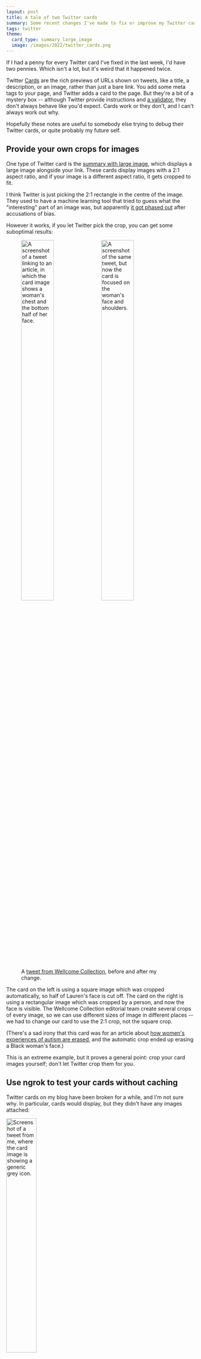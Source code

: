 ```yaml
---
layout: post
title: A tale of two Twitter cards
summary: Some recent changes I've made to fix or improve my Twitter cards.
tags: twitter
theme:
  card_type: summary_large_image
  image: /images/2022/twitter_cards.png
---
```


If I had a penny for every Twitter card I've fixed in the last week, I'd have two pennies.
Which isn't a lot, but it's weird that it happened twice.

Twitter [Cards] are the rich previews of URLs shown on tweets, like a title, a description, or an image, rather than just a bare link.
You add some meta tags to your page, and Twitter adds a card to the page.
But they're a bit of a mystery box -- although Twitter provide instructions and [a validator], they don't always behave like you'd expect.
Cards work or they don't, and I can't always work out why.

Hopefully these notes are useful to somebody else trying to debug their Twitter cards, or quite probably my future self.

[Cards]: https://developer.twitter.com/en/docs/twitter-for-websites/cards/overview/abouts-cards
[a validator]: https://cards-dev.twitter.com/validator



## Provide your own crops for images

One type of Twitter card is the [summary with large image][large_image], which displays a large image alongside your link.
These cards display images with a 2:1 aspect ratio, and if your image is a different aspect ratio, it gets cropped to fit.

I think Twitter is just picking the 2:1 rectangle in the centre of the image.
They used to have a machine learning tool that tried to guess what the "interesting" part of an image was, but apparently [it got phased out][phased_out] after accusations of bias.

However it works, if you let Twitter pick the crop, you can get some suboptimal results:

<figure style="width: calc(80% + 5px)">
  <img src="/images/2022/twitter_card_bad_crop.png" style="width: calc(50% - 10px); display: inline-block; margin-right: 5px;" alt="A screenshot of a tweet linking to an article, in which the card image shows a woman's chest and the bottom half of her face.">
  <img src="/images/2022/twitter_card_good_crop.png" style="width: calc(50% - 10px); display: inline-block; margin-left: 5px; float: right;" alt="A screenshot of the same tweet, but now the card is focused on the woman's face and shoulders.">
  <figcaption>
    A <a href="https://twitter.com/ExploreWellcome/status/1491038905923215361">tweet from Wellcome Collection</a>, before and after my change.
  </figcaption>
</figure>

The card on the left is using a square image which was cropped automatically, so half of Lauren's face is cut off.
The card on the right is using a rectangular image which was cropped by a person, and now the face is visible.
The Wellcome Collection editorial team create several crops of every image, so we can use different sizes of image in different places -- we had to change our card to use the 2:1 crop, not the square crop.

(There's a sad irony that this card was for an article about [how women's experiences of autism are erased][erased], and the automatic crop ended up erasing a Black woman's face.)

This is an extreme example, but it proves a general point: crop your card images yourself; don't let Twitter crop them for you.

[large_image]: https://developer.twitter.com/en/docs/twitter-for-websites/cards/overview/summary-card-with-large-image
[phased_out]: https://www.theverge.com/2021/5/19/22444372/twitter-image-crop-racial-gender-bias-research
[erased]: https://wellcomecollection.org/articles/Yd8L-hAAAIAWFxqa



## Use ngrok to test your cards without caching

Twitter cards on my blog have been broken for a while, and I'm not sure why.
In particular, cards would display, but they didn't have any images attached:

<img src="/images/2022/twitter_card_no_image.png" style="width: 40%" alt="Screenshot of a tweet from me, where the card image is showing a generic grey icon.">

I started by running my pages through the [Twitter Card Validator][validator].
It's a useful tool for testing cards -- you give it a URL, and it shows you what the card for that page would look like.
Unfortunately, it didn't give me any helpful errors -- it just showed me the card, sans image.

Reading [Twitter's troubleshooting documentation][troubleshooting], I wondered if it was a silent error in my meta tags, or maybe something in my `robots.txt` was blocking Twitter's crawler.
Could I rule those out?
Something from work gave me an idea to do just that.

We use a tool called [ngrok] to expose locally running web apps on the Internet.
It's useful when you want to share your work quickly: you spin up a local web server, then tell ngrok you want to publish that port.
ngrok gives you a publicly visible URL, which you can send to somebody in Slack.
When they click that URL, they get connected to your local server, with the changes you've just made.

<img src="/images/2022/ngrok_screenshot_2x.png" style="width: 426px;" srcset="/images/2022/ngrok_screenshot_2x.png 2x, /images/2022/ngrok_screenshot_1x.png 1x" alt="Screenshot of my terminal running ngrok. It shows some information about my account, an eu.ngrok.io URL where I can access my web server, and a list of HTTP requests it's received.">

So I ran my blog on a local web server, shared it through ngrok, put the public ngrok URL in the Twitter card validator… and the card worked perfectly.

This was a big discovery: I could rule out a lot of possible mistakes.
My meta tags are correct and my `robots.txt` isn't blocking Twitter's crawler, so something else is.

[validator]: https://cards-dev.twitter.com/validator
[troubleshooting]: https://developer.twitter.com/en/docs/twitter-for-websites/cards/guides/troubleshooting-cards#validator
[ngrok]: https://ngrok.com/



## Make sure your card images are served quickly

If my page markup is correct, it points to the nginx server that hosts my blog as the culprit.
That was confusing at first, because I run multiple websites from the same server, and only some of the pages were having Twitter card issues.

I had a glance at my server logs for two different pages, and this seems to show the issue:

```
[17/Feb/2022:13:37:18] "GET /2022/02/safari-tabs/ HTTP/1.1" 200 5790 "-" "Twitterbot/1.0" "-"
[17/Feb/2022:13:37:19] "GET /images/profile_red_square.jpg HTTP/1.1" 200 31857 "-" "Twitterbot/1.0" "-"

[17/Feb/2022:13:23:58] "GET /2021/10/redacting-pdfs/ HTTP/1.1" 200 4260 "-" "Twitterbot/1.0" "-"
[17/Feb/2022:13:24:06] "GET /images/2021/redaction_cover_image.png HTTP/1.1" 200 196331 "-" "Twitterbot/1.0" "-"
```

For the first page, Twitterbot fetches the image within a second, and the card works.
For the second page, it takes about eight seconds to fetch a larger image, and the card doesn't work.
Wherever Twitterbot is located, it's taking too long to fetch the image -- and so it's not showing it in the card.

I don't know why nginx is so slow -- the second image is only a few hundred kilobytes, still small by modern web standards.
I could spend time fine-tuning my nginx config, but I don't know much about it and in 2022 it's harder and harder to justify running my own web servers.

I took this as the push to migrate my blog to [Netlify] instead.
(My web host [getting acquired][akamai] this week helped with that decision.)
It's much faster, and now Twitterbot is happy with my cards.

[Netlify]: https://www.netlify.com
[akamai]: https://www.linode.com/blog/linode/linode-and-akamai/
